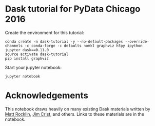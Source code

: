 # Dask tutorial for PyData Chicago 2016

Create the environment for this tutorial:

```
conda create -n dask-tutorial -y --no-default-packages --override-channels -c conda-forge -c defaults nomkl graphviz h5py ipython jupyter dask==0.11.0
source activate dask-tutorial
pip install graphviz
```

Start your jupyter notebook:

```
jupyter notebook
```

# Acknowledgements

This notebook draws heavily on many existing Dask materials written by [Matt Rocklin](https://github.com/mrocklin), [Jim Crist](https://github.com/jcrist), and others. Links to these materials are in the notebook.
